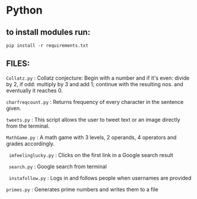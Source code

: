 # Python

## to install modules run:

` pip install -r requirements.txt `

## FILES:

` Collatz.py `
: Collatz conjecture: Begin with a number and if it's even: divide by 2, if odd: multiply by 3 and add 1; continue with the resulting nos. and eventually it reaches 0. 

` charfreqcount.py `
: Returns frequency of every character in the sentence given.

` tweets.py `
: This script allows the user to tweet text or an image directly from the terminal.

` MathGame.py `
: A math game with 3 levels, 2 operands, 4 operators and grades accordingly.

` imfeelinglucky.py`
: Clicks on the first link in a Google search result

` search.py`
: Google search from terminal

` instafollow.py`
: Logs in and follows people when usernames are provided

` primes.py	`
: Generates prime numbers and writes them to a file
